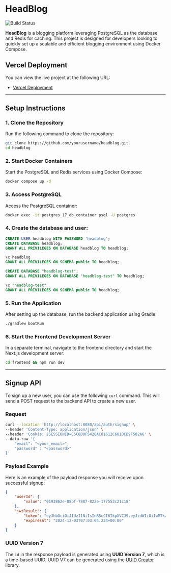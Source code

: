 # HeadBlog

![Build Status](https://github.com/forest6511/HeadBlog/actions/workflows/ci.yml/badge.svg) 

**HeadBlog** is a blogging platform leveraging PostgreSQL as the database and Redis for caching. This project is designed for developers looking to quickly set up a scalable and efficient blogging environment using Docker Compose.


## Vercel Deployment

You can view the live project at the following URL:

- [Vercel Deployment](https://head-blog.vercel.app/admin)

---

## Setup Instructions

### 1. Clone the Repository
Run the following command to clone the repository:
```bash
git clone https://github.com/yourusername/headblog.git
cd headblog
```

### 2. Start Docker Containers
Start the PostgreSQL and Redis services using Docker Compose:
```bash
docker compose up -d
```

### 3. Access PostgreSQL
Access the PostgreSQL container:
```bash
docker exec -it postgres_17_db_container psql -U postgres
```

### 4. Create the database and user:
```sql
CREATE USER headblog WITH PASSWORD 'headblog';
CREATE DATABASE headblog;
GRANT ALL PRIVILEGES ON DATABASE headblog TO headblog;

\c headblog
GRANT ALL PRIVILEGES ON SCHEMA public TO headblog;

CREATE DATABASE "headblog-test";
GRANT ALL PRIVILEGES ON DATABASE "headblog-test" TO headblog;

\c "headblog-test"
GRANT ALL PRIVILEGES ON SCHEMA public TO headblog;
```

### 5. Run the Application
After setting up the database, run the backend application using Gradle:
```bash
./gradlew bootRun
```

### 6. Start the Frontend Development Server
In a separate terminal, navigate to the frontend directory and start the Next.js development server:
```bash
cd frontend && npm run dev
```
---

## Signup API

To sign up a new user, you can use the following `curl` command. This will send a POST request to the backend API to create a new user.

### Request

```bash
curl --location 'http://localhost:8080/api/auth/signup' \
--header 'Content-Type: application/json' \
--header 'Cookie: JSESSIONID=C5C8D0F5428AC01612C681BCB9F582A6' \
--data-raw '{
    "email": "<your_email>",
    "password" : "<password>"
}'
```

### Payload Example

Here is an example of the payload response you will receive upon successful signup:

```json
{
    "userId": {
        "value": "0193862e-08bf-7887-822e-177553c21c18"
    },
    "jwtResult": {
        "token": "eyJhbGciOiJIUzI1NiIsInR5cCI6IkpXVCJ9.eyJzdWIiOiIwMTkzODYyZS0wOGJmLTc4ODctODIyZS0xNzc1NTNjMjFjMTgiLCJlbWFpbCI6InRlc3RAZ21haWwuY29tIiwicm9sZSI6IlVTRVIiLCJpYXQiOjE3MzMxMjI5ODQsImV4cCI6MTczMzIwOTM4NH0.ZLUnXmIg-7mdn7Gmxp911j41XxC3X-OtMpg1KXsL47U",
        "expiresAt": "2024-12-03T07:03:04.234+00:00"
    }
}
```

### UUID Version 7

The `id` in the response payload is generated using **UUID Version 7**, which is a time-based UUID. UUID V7 can be generated using the [UUID Creator](https://github.com/f4b6a3/uuid-creator) library.
